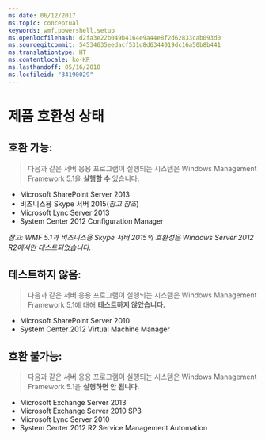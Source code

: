 ```yaml
---
ms.date: 06/12/2017
ms.topic: conceptual
keywords: wmf,powershell,setup
ms.openlocfilehash: d2fa3e22b049b4164e9a44e8f2d62833cab093d0
ms.sourcegitcommit: 54534635eedacf531d8d6344019dc16a50b8b441
ms.translationtype: HT
ms.contentlocale: ko-KR
ms.lasthandoff: 05/16/2018
ms.locfileid: "34190029"
---
```

# <a name="product-compatibility-status"></a>제품 호환성 상태

## <a name="compatible"></a>호환 가능:
> 다음과 같은 서버 응용 프로그램이 실행되는 시스템은 Windows Management Framework 5.1을 **실행할 수** 있습니다.

- Microsoft SharePoint Server 2013
- 비즈니스용 Skype 서버 2015(_참고 참조_)
- Microsoft Lync Server 2013
- System Center 2012 Configuration Manager

_참고: WMF 5.1과 비즈니스용 Skype 서버 2015의 호환성은 Windows Server 2012 R2에서만 테스트되었습니다._

## <a name="not-tested"></a>테스트하지 않음:
> 다음과 같은 서버 응용 프로그램이 실행되는 시스템은 Windows Management Framework 5.1에 대해 **테스트하지 않았습니다.**

- Microsoft SharePoint Server 2010
- System Center 2012 Virtual Machine Manager

## <a name="incompatible"></a>호환 불가능:
> 다음과 같은 서버 응용 프로그램이 실행되는 시스템은 Windows Management Framework 5.1을 **실행하면 안 됩니다.**

- Microsoft Exchange Server 2013
- Microsoft Exchange Server 2010 SP3
- Microsoft Lync Server 2010
- System Center 2012 R2 Service Management Automation
